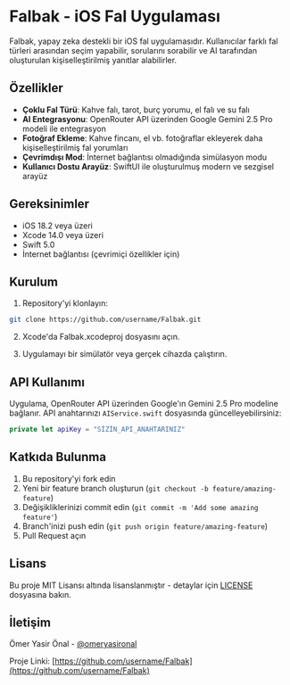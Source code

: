 # Falbak - iOS Fal Uygulaması

Falbak, yapay zeka destekli bir iOS fal uygulamasıdır. Kullanıcılar farklı fal türleri arasından seçim yapabilir, sorularını sorabilir ve AI tarafından oluşturulan kişiselleştirilmiş yanıtlar alabilirler.

## Özellikler

- **Çoklu Fal Türü**: Kahve falı, tarot, burç yorumu, el falı ve su falı
- **AI Entegrasyonu**: OpenRouter API üzerinden Google Gemini 2.5 Pro modeli ile entegrasyon
- **Fotoğraf Ekleme**: Kahve fincanı, el vb. fotoğraflar ekleyerek daha kişiselleştirilmiş fal yorumları
- **Çevrimdışı Mod**: İnternet bağlantısı olmadığında simülasyon modu
- **Kullanıcı Dostu Arayüz**: SwiftUI ile oluşturulmuş modern ve sezgisel arayüz

## Gereksinimler

- iOS 18.2 veya üzeri
- Xcode 14.0 veya üzeri
- Swift 5.0
- İnternet bağlantısı (çevrimiçi özellikler için)

## Kurulum

1. Repository'yi klonlayın:
```bash
git clone https://github.com/username/Falbak.git
```

2. Xcode'da Falbak.xcodeproj dosyasını açın.

3. Uygulamayı bir simülatör veya gerçek cihazda çalıştırın.

## API Kullanımı

Uygulama, OpenRouter API üzerinden Google'ın Gemini 2.5 Pro modeline bağlanır. API anahtarınızı `AIService.swift` dosyasında güncelleyebilirsiniz:

```swift
private let apiKey = "SİZİN_API_ANAHTARINIZ"
```

## Katkıda Bulunma

1. Bu repository'yi fork edin
2. Yeni bir feature branch oluşturun (`git checkout -b feature/amazing-feature`)
3. Değişikliklerinizi commit edin (`git commit -m 'Add some amazing feature'`)
4. Branch'inizi push edin (`git push origin feature/amazing-feature`)
5. Pull Request açın

## Lisans

Bu proje MIT Lisansı altında lisanslanmıştır - detaylar için [LICENSE](LICENSE) dosyasına bakın.

## İletişim

Ömer Yasir Önal - [@omeryasironal](https://twitter.com/omeryasironal)

Proje Linki: [https://github.com/username/Falbak](https://github.com/username/Falbak) 